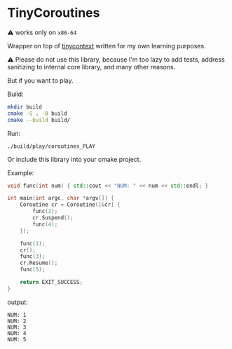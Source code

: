 # TinyCoroutines

:warning:
works only on `x86-64`

Wrapper on top of [tinycontext]("https://github.com/ppaprikaa/tinycontext") written for my own learning purposes.


:warning:
Please do not use this library, because I'm too lazy to add tests, address sanitizing to internal core library, and many other reasons.



But if you want to play.

Build:
```sh
mkdir build
cmake -S . -B build
cmake --build build/
```

Run:
```
./build/play/coroutines_PLAY
```

Or include this library into your cmake project.

Example:
```C++
void func(int num) { std::cout << "NUM: " << num << std::endl; }

int main(int argc, char *argv[]) {
    Coroutine cr = Coroutine([&cr] {
        func(2);
        cr.Suspend();
        func(4);
    });

    func(1);
    cr();
    func(3);
    cr.Resume();
    func(5);

    return EXIT_SUCCESS;
}
```

output:
```
NUM: 1
NUM: 2
NUM: 3
NUM: 4
NUM: 5
```
